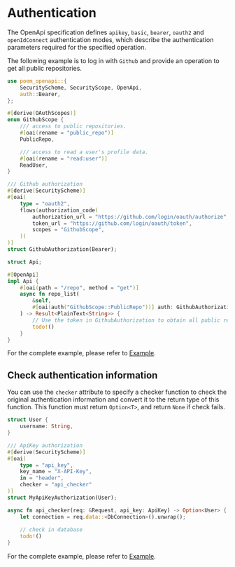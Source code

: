 # Authentication

The OpenApi specification defines `apikey`, `basic`, `bearer`, `oauth2` and `openIdConnect` authentication modes, which
describe the authentication parameters required for the specified operation.

The following example is to log in with `Github` and provide an operation to get all public repositories.

```rust
use poem_openapi::{
    SecurityScheme, SecurityScope, OpenApi,
    auth::Bearer,
};

#[derive(OAuthScopes)]
enum GithubScope {
    /// access to public repositories.
    #[oai(rename = "public_repo")]
    PublicRepo,

    /// access to read a user's profile data.
    #[oai(rename = "read:user")]
    ReadUser,
}

/// Github authorization
#[derive(SecurityScheme)]
#[oai(
    type = "oauth2",
    flows(authorization_code(
        authorization_url = "https://github.com/login/oauth/authorize",
        token_url = "https://github.com/login/oauth/token",
        scopes = "GithubScope",
    ))
)]
struct GithubAuthorization(Bearer);

struct Api;

#[OpenApi]
impl Api {
    #[oai(path = "/repo", method = "get")]
    async fn repo_list(
        &self,
        #[oai(auth("GithubScope::PublicRepo"))] auth: GithubAuthorization,
    ) -> Result<PlainText<String>> {
        // Use the token in GithubAuthorization to obtain all public repositories from Github.
        todo!()
    }
}
```

For the complete example, please refer to [Example](https://github.com/poem-web/poem/tree/master/examples/openapi/auth-github).

## Check authentication information

You can use the `checker` attribute to specify a checker function to check the original authentication information and 
convert it to the return type of this function. This function must return `Option<T>`, and return `None` if check fails.

```rust
struct User {
    username: String,
}

/// ApiKey authorization
#[derive(SecurityScheme)]
#[oai(
    type = "api_key",
    key_name = "X-API-Key",
    in = "header",
    checker = "api_checker"
)]
struct MyApiKeyAuthorization(User);

async fn api_checker(req: &Request, api_key: ApiKey) -> Option<User> {
    let connection = req.data::<DbConnection>().unwrap();
    
    // check in database
    todo!()
}
```

For the complete example, please refer to [Example](https://github.com/poem-web/poem/tree/master/examples/openapi/auth-apikey).